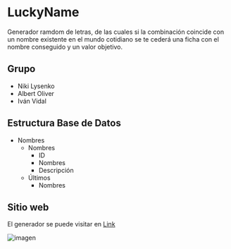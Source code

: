 # LuckyName
Generador ramdom de letras, de las cuales si la combinación coincide con un nombre existente en el mundo cotidiano se te cederá una ficha con el nombre conseguido y un valor objetivo.

## Grupo

- Niki Lysenko
- Albert Oliver
- Iván Vidal

## Estructura Base de Datos

- Nombres
  - Nombres
    - ID
    - Nombres
    - Descripción 
  - Últimos
    - Nombres
## Sitio web
El generador se puede visitar en
[Link](http://luckyname.fun "LuckyName")

![imagen](https://user-images.githubusercontent.com/57540163/110508820-b796dd00-8101-11eb-853d-a7404fc2cd92.png)
